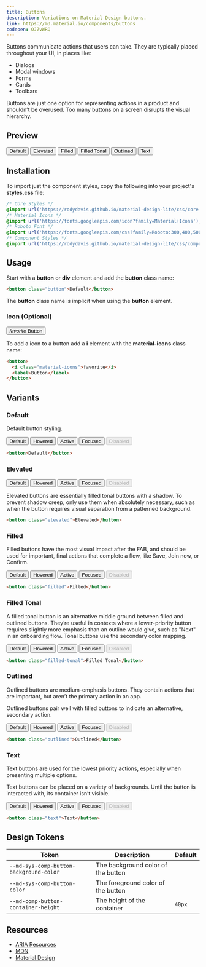 ```yaml
---
title: Buttons
description: Variations on Material Design buttons.
link: https://m3.material.io/components/buttons
codepen: OJZvWRQ
---
```


Buttons communicate actions that users can take. They are typically placed throughout your UI, in places like:

- Dialogs
- Modal windows
- Forms
- Cards
- Toolbars

Buttons are just one option for representing actions in a product and shouldn’t be overused. Too many buttons on a screen disrupts the visual hierarchy.

## Preview

<div class="preview">
  <button>Default</button>
  <button class="elevated">Elevated</button>
  <button class="filled">Filled</button>
  <button class="filled-tonal">Filled Tonal</button>
  <button class="outlined">Outlined</button>
  <button class="text">Text</button>
</div>

## Installation

To import just the component styles, copy the following into your project's **styles.css** file:

```css
/* Core Styles */
@import url('https://rodydavis.github.io/material-design-lite/css/core.css');
/* Material Icons */
@import url('https://fonts.googleapis.com/icon?family=Material+Icons');
/* Roboto Font */
@import url('https://fonts.googleapis.com/css?family=Roboto:300,400,500,700&amp;display=swap');
/* Component Styles */
@import url('https://rodydavis.github.io/material-design-lite/css/components/button/style.css');
```

## Usage

Start with a **button** or **div** element and add the **button** class name:

```html
<button class="button">Default</button>
```

The **button** class name is implicit when using the **button** element.

### Icon (Optional)

<div class="preview">
  <button>
    <i class="material-icons">favorite</i>
    <label>Button</label>
  </button>
</div>

To add a icon to a button add a **i** element with the **material-icons** class name:

```html
<button>
  <i class="material-icons">favorite</i>
  <label>Button</label>
</button>
```

## Variants

### Default

Default button styling.

<div class="preview">
  <button>Default</button>
  <button class="hover">Hovered</button>
  <button class="active">Active</button>
  <button class="focus">Focused</button>
  <button disabled>Disabled</button>
</div>

```html
<button>Default</button>
```

### Elevated

<div class="preview">
  <button class="elevated">Default</button>
  <button class="elevated hover">Hovered</button>
  <button class="elevated active">Active</button>
  <button class="elevated focus">Focused</button>
  <button class="elevated" disabled>Disabled</button>
</div>

Elevated buttons are essentially filled tonal buttons with a shadow. To prevent shadow creep, only use them when absolutely necessary, such as when the button requires visual separation from a patterned background.

```html
<button class="elevated">Elevated</button>
```

### Filled

Filled buttons have the most visual impact after the FAB, and should be used for important, final actions that complete a flow, like Save, Join now, or Confirm.

<div class="preview">
  <button class="filled">Default</button>
  <button class="filled hover">Hovered</button>
  <button class="filled active">Active</button>
  <button class="filled focus">Focused</button>
  <button class="filled" disabled>Disabled</button>
</div>

```html
<button class="filled">Filled</button>
```

### Filled Tonal

A filled tonal button is an alternative middle ground between filled and outlined buttons. They’re useful in contexts where a lower-priority button requires slightly more emphasis than an outline would give, such as "Next" in an onboarding flow. Tonal buttons use the secondary color mapping.

<div class="preview">
  <button class="filled-tonal">Default</button>
  <button class="filled-tonal hover">Hovered</button>
  <button class="filled-tonal active">Active</button>
  <button class="filled-tonal focus">Focused</button>
  <button class="filled-tonal" disabled>Disabled</button>
</div>

```html
<button class="filled-tonal">Filled Tonal</button>
```

### Outlined

Outlined buttons are medium-emphasis buttons. They contain actions that are important, but aren’t the primary action in an app.

Outlined buttons pair well with filled buttons to indicate an alternative, secondary action.

<div class="preview">
  <button class="outlined">Default</button>
  <button class="outlined hover">Hovered</button>
  <button class="outlined active">Active</button>
  <button class="outlined focus">Focused</button>
  <button class="outlined" disabled>Disabled</button>
</div>

```html
<button class="outlined">Outlined</button>
```

### Text

Text buttons are used for the lowest priority actions, especially when presenting multiple options.

Text buttons can be placed on a variety of backgrounds. Until the button is interacted with, its container isn’t visible.

<div class="preview">
  <button class="text">Default</button>
  <button class="text hover">Hovered</button>
  <button class="text active">Active</button>
  <button class="text focus">Focused</button>
  <button class="text" disabled>Disabled</button>
</div>

```html
<button class="text">Text</button>
```

## Design Tokens

| Token                                   | Description                        | Default                                                                                   |
|-----------------------------------------|------------------------------------|-------------------------------------------------------------------------------------------|
| `--md-sys-comp-button-background-color` | The background color of the button | <div class="tooltip token-box color-surface" data-tooltip="--md-sys-color-surface"></div> |
| `--md-sys-comp-button-color`            | The foreground color of the button | <div class="tooltip token-box color-primary" data-tooltip="--md-sys-color-primary"></div> |
| `--md-comp-button-container-height`     | The height of the container        | `40px`                                                                                    |

## Resources

- [ARIA Resources](https://static.corp.google.com/ariablueprints/button/button.html)
- [MDN](https://developer.mozilla.org/en-US/docs/Web/HTML/Element/button)
- [Material Design](https://m3.material.io/components/buttons)

